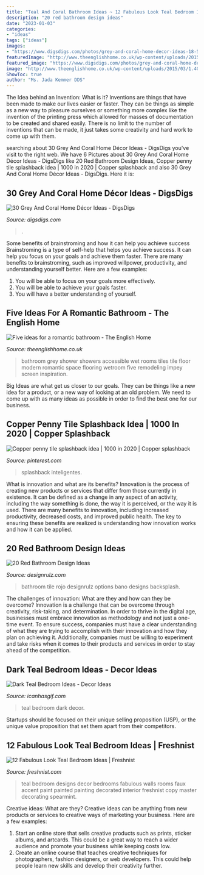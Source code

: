 ```yaml
---
title: "Teal And Coral Bathroom Ideas ~ 12 Fabulous Look Teal Bedroom Ideas"
description: "20 red bathroom design ideas"
date: "2023-01-03"
categories:
- "ideas"
tags: ["ideas"]
images:
- "https://www.digsdigs.com/photos/grey-and-coral-home-decor-ideas-18-554x692.jpg"
featuredImage: "http://www.theenglishhome.co.uk/wp-content/uploads/2015/03/1.4016865-image-image.jpg"
featured_image: "https://www.digsdigs.com/photos/grey-and-coral-home-decor-ideas-18-554x692.jpg"
image: "http://www.theenglishhome.co.uk/wp-content/uploads/2015/03/1.4016865-image-image.jpg"
ShowToc: true
author: "Ms. Jada Kemmer DDS"
---
```



The Idea behind an Invention: What is it?
Inventions are things that have been made to make our lives easier or faster. They can be things as simple as a new way to pleasure ourselves or something more complex like the invention of the printing press which allowed for masses of documentation to be created and shared easily. There is no limit to the number of inventions that can be made, it just takes some creativity and hard work to come up with them.

	

		
searching about 30 Grey And Coral Home Décor Ideas - DigsDigs you've visit to the right web. We have 6 Pictures about 30 Grey And Coral Home Décor Ideas - DigsDigs like 20 Red Bathroom Design Ideas, Copper penny tile splashback idea | 1000 in 2020 | Copper splashback and also 30 Grey And Coral Home Décor Ideas - DigsDigs. Here it is:
		
    
## 30 Grey And Coral Home Décor Ideas - DigsDigs

<img loading=lazy src="https://www.digsdigs.com/photos/grey-and-coral-home-decor-ideas-18-554x692.jpg" onerror="this.onerror=null;this.src='https://tse4.mm.bing.net/th?id=OIP.eOBhK84C6n8yx3PG4wvgjAHaJQ&amp;pid=15.1';" alt="30 Grey And Coral Home Décor Ideas - DigsDigs">

_Source: digsdigs.com_

>. 

	

Some benefits of brainstroming and how it can help you achieve success
Brainstroming is a type of self-help that helps you achieve success. It can help you focus on your goals and achieve them faster. There are many benefits to brainstroming, such as improved willpower, productivity, and understanding yourself better. Here are a few examples: 
1) You will be able to focus on your goals more effectively.
2) You will be able to achieve your goals faster.
3) You will have a better understanding of yourself.

    
## Five Ideas For A Romantic Bathroom - The English Home

<img loading=lazy src="http://www.theenglishhome.co.uk/wp-content/uploads/2015/03/1.4016865-image-image.jpg" onerror="this.onerror=null;this.src='https://tse4.mm.bing.net/th?id=OIP._cgO6muEsiAdiovAsW3hrgHaKc&amp;pid=15.1';" alt="Five ideas for a romantic bathroom - The English Home">

_Source: theenglishhome.co.uk_

>bathroom grey shower showers accessible wet rooms tiles tile floor modern romantic space flooring wetroom five remodeling impey screen inspiration. 

	

Big Ideas are what get us closer to our goals. They can be things like a new idea for a product, or a new way of looking at an old problem. We need to come up with as many ideas as possible in order to find the best one for our business.

    
## Copper Penny Tile Splashback Idea | 1000 In 2020 | Copper Splashback

<img loading=lazy src="https://i.pinimg.com/736x/8e/28/e8/8e28e88edb8f2c12b33a623f87b31bb1.jpg" onerror="this.onerror=null;this.src='https://tse4.mm.bing.net/th?id=OIP.CWNVZe2urWzrfPFnRwhmjgHaLH&amp;pid=15.1';" alt="Copper penny tile splashback idea | 1000 in 2020 | Copper splashback">

_Source: pinterest.com_

>splashback inteligentes. 

	

What is innovation and what are its benefits?
Innovation is the process of creating new products or services that differ from those currently in existence. It can be defined as a change in any aspect of an activity, including the way something is done, the way it is perceived, or the way it is used. 
There are many benefits to innovation, including increased productivity, decreased costs, and improved public health. The key to ensuring these benefits are realized is understanding how innovation works and how it can be applied.

    
## 20 Red Bathroom Design Ideas

<img loading=lazy src="http://cdn.designrulz.com/wp-content/uploads/2014/10/red-bathroom-design-ideas-designrulz-4.jpg" onerror="this.onerror=null;this.src='https://tse1.mm.bing.net/th?id=OIP.zjS2j_MD34rgSfBSthnKgAHaJ4&amp;pid=15.1';" alt="20 Red Bathroom Design Ideas">

_Source: designrulz.com_

>bathroom tile rojo designrulz options bano designs backsplash. 

	

The challenges of innovation: What are they and how can they be overcome?
Innovation is a challenge that can be overcome through creativity, risk-taking, and determination. In order to thrive in the digital age, businesses must embrace innovation as methodology and not just a one-time event. To ensure success, companies must have a clear understanding of what they are trying to accomplish with their innovation and how they plan on achieving it. Additionally, companies must be willing to experiment and take risks when it comes to their products and services in order to stay ahead of the competition.

    
## Dark Teal Bedroom Ideas - Decor Ideas

<img loading=lazy src="https://www.icanhasgif.com/wp-content/uploads/2015/01/Dark-Teal-Bedroom-Ideas.jpg" onerror="this.onerror=null;this.src='https://tse3.mm.bing.net/th?id=OIP.zqF5KwELYd2E4FyT2xuDowHaE8&amp;pid=15.1';" alt="Dark Teal Bedroom Ideas - Decor Ideas">

_Source: icanhasgif.com_

>teal bedroom dark decor. 

	

Startups should be focused on their unique selling proposition (USP), or the unique value proposition that set them apart from their competitors.

    
## 12 Fabulous Look Teal Bedroom Ideas | Freshnist

<img loading=lazy src="https://freshnist.com/wp-content/uploads/2013/04/teal-bedroom-5.jpg" onerror="this.onerror=null;this.src='https://tse3.mm.bing.net/th?id=OIP.-3zPrpqaYr6RE5XumosV6AHaJ4&amp;pid=15.1';" alt="12 Fabulous Look Teal Bedroom Ideas | Freshnist">

_Source: freshnist.com_

>teal bedroom designs decor bedrooms fabulous walls rooms faux accent paint painted painting decorated interior freshnist copy master decorating spearmint. 

	

Creative ideas: What are they?
Creative ideas can be anything from new products or services to creative ways of marketing your business. Here are a few examples:
1. Start an online store that sells creative products such as prints, sticker albums, and artcards. This could be a great way to reach a wider audience and promote your business while keeping costs low.
2. Create an online course that teaches creative techniques for photographers, fashion designers, or web developers. This could help people learn new skills and develop their creativity further.

